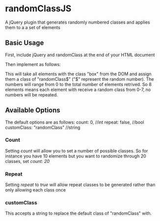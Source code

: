 # randomClassJS
A jQuery plugin that generates randomly numbered classes and applies them to a a set of elements

## Basic Usage
First, include jQuery and randomClass at the end of your HTML document
	<script src="https://ajax.googleapis.com/ajax/libs/jquery/2.1.3/jquery.min.js"></script>
	<script src="jquery.randomClass.js"></script>

Then implement as follows:
	<script type="text/javascript">
	$('.box').randomClass();
	</script>

This will take all elements with the class "box" from the DOM and assign them a class of "randomClass$" ("$" represent the random number). The numbers will range from 0 to the total number of elements retrived. So 8 elements means each element with receive a random class from 0-7, no numbers will be repeated.

## Available Options
The default options are as follows:
		count: 0, //int
		repeat: false, //bool
		customClass: "randomClass" //string

### Count
Setting *count* will allow you to set a number of possible classes. So for instance you have 10 elements but you want to randomize through 20 classes, set *count: 20*

### Repeat
Setting *repeat* to *true* will allow repeat classes to be generated rather than only allowing each class once

### customClass
This accepts a string to replace the default class of "randomClass" with.